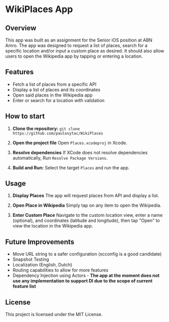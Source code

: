 # WikiPlaces App

## Overview

This app was built as an assignment for the Senior iOS position at ABN Amro. The app was designed to request a list of places, search for a specific location and/or input a custom place as desired. It should also allow users to open the Wikipedia app by tapping or entering a location.

## Features

- Fetch a list of places from a specific API
- Display a list of places and its coordinates
- Open said places in the Wikipedia app
- Enter or search for a location with validation

## How to start

1. **Clone the repository:**
   ```git clone https://github.com/paulosytac/WikiPlaces```

2. **Open the project file**
   Open `Places.xcodeproj` in Xcode.

3. **Resolve dependencies**
   If XCode does not resolve dependencies automatically, Run `Resolve Package Versions`.

4. **Build and Run:**
   Select the target `Places` and run the app.
   
## Usage

1. **Display Places**
   The app will request places from API and display a list.

2. **Open Place in Wikipedia**
   Simply tap on any item to open the Wikipedia.

3. **Enter Custom Place**
   Navigate to the custom location view, enter a name (optional), and coordinates (latitude and longitude), then tap "Open" to view the location in the Wikipedia app.

## Future Improvements

- Move URL string to a safer configuration (xcconfig is a good candidate)
- Snapshot Testing
- Localization (English, Dutch)
- Routing capabilities to allow for more features
- Dependency Injection using Actors - **The app at the moment does not use any implementation to support DI due to the scope of current feature list**

## License

This project is licensed under the MIT License.
